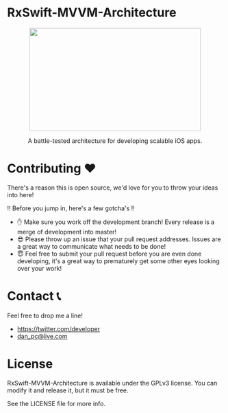 # RxSwift-MVVM-Architecture

<div align="center">
  <img src="http://imgur.com/32h6nVA.png" height="240" width="400">
  <p>A battle-tested architecture for developing scalable iOS apps.</p>
</div>

# Contributing ❤️
There's a reason this is open source, we'd love for you to throw your ideas into here!

‼️ Before you jump in, here's a few gotcha's ‼️

- ✋ Make sure you work off the development branch! Every release is a merge of development into master!
- 😎 Please throw up an issue that your pull request addresses. Issues are a great way to communicate what needs to be done!
- 😇 Feel free to submit your pull request before you are even done developing, it's a great way to prematurely get some other eyes looking over your work!

# Contact 📞
Feel free to drop me a line!
- https://twitter.com/deveIoper
- dan_pc@live.com

# License
RxSwift-MVVM-Architecture is available under the GPLv3 license. You can modify it and release it, but it must be free.

See the LICENSE file for more info.
